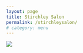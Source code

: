 ```yaml
---
layout: page
title: Stirchley Salon
permalink: /stirchleysalon/
# category: menu
---
```



![](http://peteashton.com/images/stirchleysalon.jpg)

